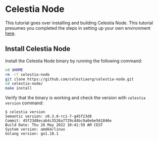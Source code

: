 # Celestia Node

This tutorial goes over installing and building Celestia Node. This
tutorial presumes you completed the steps in setting up your own
environment [here](../developers/environment).

## Install Celestia Node

Install the Celestia Node binary by running the following command:

```sh
cd $HOME
rm -rf celestia-node
git clone https://github.com/celestiaorg/celestia-node.git
cd celestia-node/
make install
```

Verify that the binary is working and check the version with `celestia version` command:

```console
$ celestia version
Semantic version: v0.3.0-rc1-7-g45f23d8
Commit: 45f23d8ecab4c3526a7729cd4bc9a0ebe561846e
Build Date: Thu 26 May 2022 10:41:59 AM CEST
System version: amd64/linux
Golang version: go1.18.1
```
